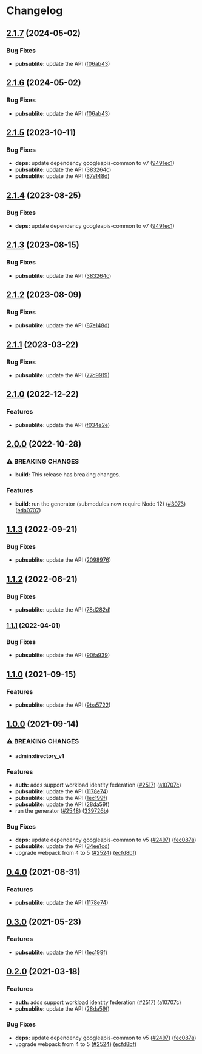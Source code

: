 # Changelog

## [2.1.7](https://github.com/googleapis/google-api-nodejs-client/compare/pubsublite-v2.1.6...pubsublite-v2.1.7) (2024-05-02)


### Bug Fixes

* **pubsublite:** update the API ([f06ab43](https://github.com/googleapis/google-api-nodejs-client/commit/f06ab430e6095263623df08ac0ff727c9ec9c332))

## [2.1.6](https://github.com/googleapis/google-api-nodejs-client/compare/pubsublite-v2.1.5...pubsublite-v2.1.6) (2024-05-02)


### Bug Fixes

* **pubsublite:** update the API ([f06ab43](https://github.com/googleapis/google-api-nodejs-client/commit/f06ab430e6095263623df08ac0ff727c9ec9c332))

## [2.1.5](https://github.com/googleapis/google-api-nodejs-client/compare/pubsublite-v2.1.4...pubsublite-v2.1.5) (2023-10-11)


### Bug Fixes

* **deps:** update dependency googleapis-common to v7 ([9491ec1](https://github.com/googleapis/google-api-nodejs-client/commit/9491ec1cdc3c413e7d73edcfcd59cf5c28a7c855))
* **pubsublite:** update the API ([383264c](https://github.com/googleapis/google-api-nodejs-client/commit/383264cadb0134a9f133b0f84f387d96bd68e65f))
* **pubsublite:** update the API ([87e148d](https://github.com/googleapis/google-api-nodejs-client/commit/87e148d025cbc44e472bc1733b133d8f65f4d04c))

## [2.1.4](https://github.com/googleapis/google-api-nodejs-client/compare/pubsublite-v2.1.3...pubsublite-v2.1.4) (2023-08-25)


### Bug Fixes

* **deps:** update dependency googleapis-common to v7 ([9491ec1](https://github.com/googleapis/google-api-nodejs-client/commit/9491ec1cdc3c413e7d73edcfcd59cf5c28a7c855))

## [2.1.3](https://github.com/googleapis/google-api-nodejs-client/compare/pubsublite-v2.1.2...pubsublite-v2.1.3) (2023-08-15)


### Bug Fixes

* **pubsublite:** update the API ([383264c](https://github.com/googleapis/google-api-nodejs-client/commit/383264cadb0134a9f133b0f84f387d96bd68e65f))

## [2.1.2](https://github.com/googleapis/google-api-nodejs-client/compare/pubsublite-v2.1.1...pubsublite-v2.1.2) (2023-08-09)


### Bug Fixes

* **pubsublite:** update the API ([87e148d](https://github.com/googleapis/google-api-nodejs-client/commit/87e148d025cbc44e472bc1733b133d8f65f4d04c))

## [2.1.1](https://github.com/googleapis/google-api-nodejs-client/compare/pubsublite-v2.1.0...pubsublite-v2.1.1) (2023-03-22)


### Bug Fixes

* **pubsublite:** update the API ([77d9919](https://github.com/googleapis/google-api-nodejs-client/commit/77d991967d1f7475f491f220fc6f4b8398d449af))

## [2.1.0](https://github.com/googleapis/google-api-nodejs-client/compare/pubsublite-v2.0.0...pubsublite-v2.1.0) (2022-12-22)


### Features

* **pubsublite:** update the API ([f034e2e](https://github.com/googleapis/google-api-nodejs-client/commit/f034e2eb8fdcfef06f34a114653af850f2140119))

## [2.0.0](https://github.com/googleapis/google-api-nodejs-client/compare/pubsublite-v1.1.3...pubsublite-v2.0.0) (2022-10-28)


### ⚠ BREAKING CHANGES

* **build:** This release has breaking changes.

### Features

* **build:** run the generator (submodules now require Node 12) ([#3073](https://github.com/googleapis/google-api-nodejs-client/issues/3073)) ([eda0707](https://github.com/googleapis/google-api-nodejs-client/commit/eda07079dadab46a80b6f9ede618f4f43030169e))

## [1.1.3](https://github.com/googleapis/google-api-nodejs-client/compare/pubsublite-v1.1.2...pubsublite-v1.1.3) (2022-09-21)


### Bug Fixes

* **pubsublite:** update the API ([2098976](https://github.com/googleapis/google-api-nodejs-client/commit/20989760710875b3cefd91138f6578a1d5a954fb))

## [1.1.2](https://github.com/googleapis/google-api-nodejs-client/compare/pubsublite-v1.1.1...pubsublite-v1.1.2) (2022-06-21)


### Bug Fixes

* **pubsublite:** update the API ([78d282d](https://github.com/googleapis/google-api-nodejs-client/commit/78d282dc308ab5937b6f090ac39bc8486840cd42))

### [1.1.1](https://github.com/googleapis/google-api-nodejs-client/compare/pubsublite-v1.1.0...pubsublite-v1.1.1) (2022-04-01)


### Bug Fixes

* **pubsublite:** update the API ([90fa939](https://github.com/googleapis/google-api-nodejs-client/commit/90fa939796c7445caa8c2cbcf50abadf48869a54))

## [1.1.0](https://www.github.com/googleapis/google-api-nodejs-client/compare/pubsublite-v1.0.0...pubsublite-v1.1.0) (2021-09-15)


### Features

* **pubsublite:** update the API ([9ba5722](https://www.github.com/googleapis/google-api-nodejs-client/commit/9ba5722613911182efd684301f880cdbc99e34d8))

## [1.0.0](https://www.github.com/googleapis/google-api-nodejs-client/compare/pubsublite-v0.4.0...pubsublite-v1.0.0) (2021-09-14)


### ⚠ BREAKING CHANGES

* #### admin:directory_v1

### Features

* **auth:** adds support workload identity federation ([#2517](https://www.github.com/googleapis/google-api-nodejs-client/issues/2517)) ([a10707c](https://www.github.com/googleapis/google-api-nodejs-client/commit/a10707c477759e7c9ef6360a2fe800856fb600c1))
* **pubsublite:** update the API ([1178e74](https://www.github.com/googleapis/google-api-nodejs-client/commit/1178e7432410430c20a97e49052d434f01780284))
* **pubsublite:** update the API ([1ec199f](https://www.github.com/googleapis/google-api-nodejs-client/commit/1ec199faa170cf769efc8cfd9dcbadb9b6373e5d))
* **pubsublite:** update the API ([28da59f](https://www.github.com/googleapis/google-api-nodejs-client/commit/28da59f528452315fbf4f64dbbfbb009e95cf3af))
* run the generator ([#2548](https://www.github.com/googleapis/google-api-nodejs-client/issues/2548)) ([339726b](https://www.github.com/googleapis/google-api-nodejs-client/commit/339726b5310e7ea5437e15642cb899c215127f8f))


### Bug Fixes

* **deps:** update dependency googleapis-common to v5 ([#2497](https://www.github.com/googleapis/google-api-nodejs-client/issues/2497)) ([fec087a](https://www.github.com/googleapis/google-api-nodejs-client/commit/fec087abcf3d994dd41c3ffa0a0c12b1f9f09dae))
* **pubsublite:** update the API ([34ee1cd](https://www.github.com/googleapis/google-api-nodejs-client/commit/34ee1cd5396ac4a909da211ed3c3dccb9c55a4cd))
* upgrade webpack from 4 to 5  ([#2524](https://www.github.com/googleapis/google-api-nodejs-client/issues/2524)) ([ecfd8bf](https://www.github.com/googleapis/google-api-nodejs-client/commit/ecfd8bfcd06e1beabff7ec9a8c4000222379eb8d))

## [0.4.0](https://www.github.com/googleapis/google-api-nodejs-client/compare/pubsublite-v0.3.0...pubsublite-v0.4.0) (2021-08-31)


### Features

* **pubsublite:** update the API ([1178e74](https://www.github.com/googleapis/google-api-nodejs-client/commit/1178e7432410430c20a97e49052d434f01780284))

## [0.3.0](https://www.github.com/googleapis/google-api-nodejs-client/compare/pubsublite-v0.2.0...pubsublite-v0.3.0) (2021-05-23)


### Features

* **pubsublite:** update the API ([1ec199f](https://www.github.com/googleapis/google-api-nodejs-client/commit/1ec199faa170cf769efc8cfd9dcbadb9b6373e5d))

## [0.2.0](https://www.github.com/googleapis/google-api-nodejs-client/compare/pubsublite-v0.1.0...pubsublite-v0.2.0) (2021-03-18)


### Features

* **auth:** adds support workload identity federation ([#2517](https://www.github.com/googleapis/google-api-nodejs-client/issues/2517)) ([a10707c](https://www.github.com/googleapis/google-api-nodejs-client/commit/a10707c477759e7c9ef6360a2fe800856fb600c1))
* **pubsublite:** update the API ([28da59f](https://www.github.com/googleapis/google-api-nodejs-client/commit/28da59f528452315fbf4f64dbbfbb009e95cf3af))


### Bug Fixes

* **deps:** update dependency googleapis-common to v5 ([#2497](https://www.github.com/googleapis/google-api-nodejs-client/issues/2497)) ([fec087a](https://www.github.com/googleapis/google-api-nodejs-client/commit/fec087abcf3d994dd41c3ffa0a0c12b1f9f09dae))
* upgrade webpack from 4 to 5  ([#2524](https://www.github.com/googleapis/google-api-nodejs-client/issues/2524)) ([ecfd8bf](https://www.github.com/googleapis/google-api-nodejs-client/commit/ecfd8bfcd06e1beabff7ec9a8c4000222379eb8d))
